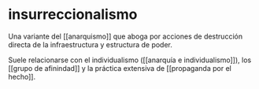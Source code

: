 # insurreccionalismo
Una variante del [[anarquismo]] que aboga por acciones de destrucción directa de la infraestructura y estructura de poder.

Suele relacionarse con el individualismo ([[anarquía e individualismo]]), los [[grupo de afinindad]] y la práctica extensiva de [[propaganda por el hecho]].
